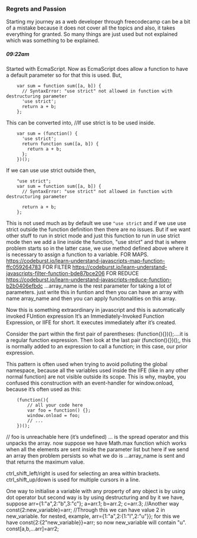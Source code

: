 ### Regrets and Passion

Starting my journey as a web developer through freecodecamp can be a bit of a mistake because it does not cover all the topics and also, it takes everything for granted. So many things are just used but not explained which was something to be explained.

##### 09:22am
Started with EcmaScript.
Now as EcmaScript does allow a function to have a default parameter so for that this is used. But,

        var sum = function sum([a, b]) {
          // SyntaxError: "use strict" not allowed in function with destructuring parameter
          'use strict';
          return a + b;
        };
        

This can be converted into,
//If use strict is to be used inside.

        var sum = (function() {
          'use strict';
          return function sum([a, b]) {
            return a + b;
          };
        })();


If we can use use strict outside then,

        "use strict";
        var sum = function sum([a, b]) {
          // SyntaxError: "use strict" not allowed in function with destructuring parameter
        
          return a + b;
        };

This is not used much as by default we use ```"use strict``` and if we use use strict outside the function definition then there are no issues. But if we want other stuff to run in strict mode and just this function to run in use strict mode then we add a line inside the function, "use strict" and that is where problem starts so in the latter case, we use method defined above where it is necessary to assign a function to a variable.
FOR MAPS.
<https://codeburst.io/learn-understand-javascripts-map-function-ffc059264783>
FOR FILTER
<https://codeburst.io/learn-understand-javascripts-filter-function-bde87bce206>
FOR REDUCE
<https://codeburst.io/learn-understand-javascripts-reduce-function-b2b0406efbdc>
...array_name is the rest parameter for taking a lot of parameters.
just write this in funtion and then you can have an array with name array_name and then you can apply funcitonalities on this array.


Now this is something extraordinary in javascript and this is automatically invoked FUntion expression 
It’s an Immediately-Invoked Function Expression, or IIFE for short. It executes immediately after it’s created.

Consider the part within the first pair of parentheses: (function(){})();....it is a regular function expression. Then look at the last pair (function(){})();, this is normally added to an expression to call a function; in this case, our prior expression.

This pattern is often used when trying to avoid polluting the global namespace, because all the variables used inside the IIFE (like in any other normal function) are not visible outside its scope.
This is why, maybe, you confused this construction with an event-handler for window.onload, because it’s often used as this:

        (function(){
            // all your code here
            var foo = function() {};
            window.onload = foo;
            // ...
        })();
// foo is unreachable here (it’s undefined)
... is the spread operator and this unpacks the array. now suppose we have Math.max function which works when all the elements are sent inside the parameter list but here if we send an array then problem persists so what we do is ...array_name is sent and that returns the maximum value.

ctrl_shift_left/right is used for selecting an area within brackets.
ctrl_shift_up/down is used for multiple cursors in a line.

One way to initialise a variable with any property of any object is by using dot operator but second way is by using destructuring and by it we have,
suppose
        arr={1:"a",2:"b",3:"c"};
        a=arr.1;
        b=arr.2;
        c=arr.3;
        //Another way
        const{2:new_variable}=arr;
        //Through this we can have value 2 in new_variable.
for nested, example,
arr={1:"a",2:{1:"l",2:"u"}};
for this we have const{2:{2"new_variable}}=arr;
so now new_variable will contain "u".
const[a,b,...arr]=arr2; 